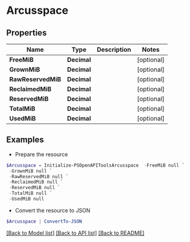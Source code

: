 # Arcusspace
## Properties

Name | Type | Description | Notes
------------ | ------------- | ------------- | -------------
**FreeMiB** | **Decimal** |  | [optional] 
**GrownMiB** | **Decimal** |  | [optional] 
**RawReservedMiB** | **Decimal** |  | [optional] 
**ReclaimedMiB** | **Decimal** |  | [optional] 
**ReservedMiB** | **Decimal** |  | [optional] 
**TotalMiB** | **Decimal** |  | [optional] 
**UsedMiB** | **Decimal** |  | [optional] 

## Examples

- Prepare the resource
```powershell
$Arcusspace = Initialize-PSOpenAPIToolsArcusspace  -FreeMiB null `
 -GrownMiB null `
 -RawReservedMiB null `
 -ReclaimedMiB null `
 -ReservedMiB null `
 -TotalMiB null `
 -UsedMiB null
```

- Convert the resource to JSON
```powershell
$Arcusspace | ConvertTo-JSON
```

[[Back to Model list]](../README.md#documentation-for-models) [[Back to API list]](../README.md#documentation-for-api-endpoints) [[Back to README]](../README.md)

